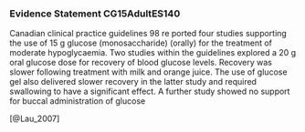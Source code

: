 ### Evidence Statement CG15AdultES140
Canadian clinical practice guidelines 98 re ported four studies supporting the use of 15 g glucose (monosaccharide) (orally) for the treatment of moderate hypoglycaemia. Two studies within the guidelines explored a 20 g oral glucose dose for recovery of blood glucose levels. Recovery was slower following treatment with milk and orange juice. The use of glucose gel also delivered slower recovery in the latter study and required swallowing to have a significant effect. A further study showed no support for buccal administration of glucose



[@Lau_2007]

